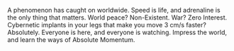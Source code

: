 A phenomenon has caught on worldwide. Speed is life, and adrenaline is the only thing that matters. World peace? Non-Existent. War? Zero Interest. Cybernetic implants in your legs that make you move 3 cm/s faster? Absolutely. Everyone is here, and everyone is watching. Impress the world, and learn the ways of Absolute Momentum.